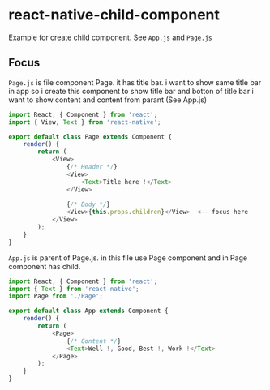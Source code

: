 # react-native-child-component
Example for create child component. See `App.js` and `Page.js`

## Focus

`Page.js` is file component Page. it has title bar. i want to show same title bar in app so i create this component to show title bar and botton of title bar i want to show content and content from parant (See App.js)

```javascript
import React, { Component } from 'react';
import { View, Text } from 'react-native';

export default class Page extends Component {
    render() {
        return (
            <View>
                {/* Header */}
                <View>
                    <Text>Title here !</Text>
                </View>
                
                {/* Body */}
                <View>{this.props.children}</View>  <-- focus here
            </View>
        );
    }
}
```

`App.js` is parent of Page.js. in this file use Page component and in Page component has child.

```javascript
import React, { Component } from 'react';
import { Text } from 'react-native';
import Page from './Page';

export default class App extends Component {
    render() {
        return (
            <Page>
                {/* Content */}
                <Text>Well !, Good, Best !, Work !</Text>
            </Page>
        );
    }
}
```
